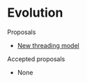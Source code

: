 
Evolution
=========

Proposals

- [New threading model](./Proposals/000-threading-model.md)

Accepted proposals

- None
